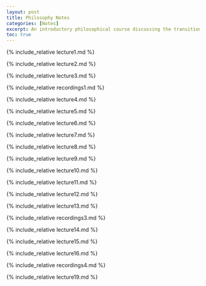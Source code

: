 ```yaml
---
layout: post
title: Philosophy Notes
categories: [Notes]
excerpt: An introductory philosophical course discussing the transitions in philosophical thought from Greek philosophy to modern philosophy. The notes cover topics such as classical philosophy, Socratic period, Indian philosophy, and modern philosophy.
toc: true
---
```


{% include_relative lecture1.md %}

{% include_relative lecture2.md %}

{% include_relative lecture3.md %}

{% include_relative recordings1.md %}

{% include_relative lecture4.md %}

{% include_relative lecture5.md %}

{% include_relative lecture6.md %}

{% include_relative lecture7.md %}

{% include_relative lecture8.md %}

{% include_relative lecture9.md %}

{% include_relative lecture10.md %}

{% include_relative lecture11.md %}

{% include_relative lecture12.md %}

{% include_relative lecture13.md %}

{% include_relative recordings3.md %}

{% include_relative lecture14.md %}

{% include_relative lecture15.md %}

{% include_relative lecture16.md %}

{% include_relative recordings4.md %}

{% include_relative lecture19.md %}